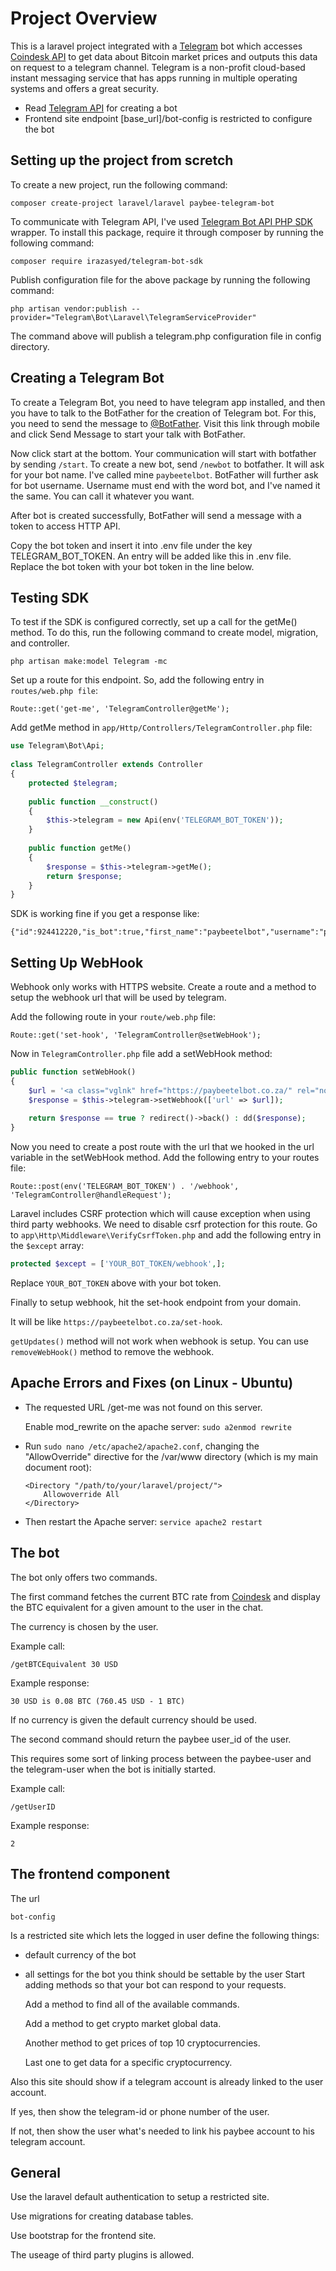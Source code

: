 # Project Overview

This is a laravel project integrated with a [Telegram](https://www.telegram.org/) bot which accesses [Coindesk API](http://www.coindesk.com/api/) to get data about Bitcoin market prices and outputs this data on request to a telegram channel. Telegram is a non-profit cloud-based instant messaging service that has apps running in multiple operating systems and offers a great security.

* Read [Telegram API](https://core.telegram.org/api) for creating a bot
* Frontend site endpoint [base_url]/bot-config is restricted to configure the bot

## Setting up the project from scretch

To create a new project, run the following command:

	composer create-project laravel/laravel paybee-telegram-bot

To communicate with Telegram API, I've used [Telegram Bot API PHP SDK](https://github.com/irazasyed/telegram-bot-sdk) wrapper.
To install this package, require it through composer by running the following command:

	composer require irazasyed/telegram-bot-sdk

Publish configuration file for the above package by running the following command:
	
	php artisan vendor:publish --provider="Telegram\Bot\Laravel\TelegramServiceProvider"

The command above will publish a telegram.php configuration file in config directory.

## Creating a Telegram Bot

To create a Telegram Bot, you need to have telegram app installed, and then you have to talk to the BotFather for the creation of Telegram bot. For this, you need to send the message to [@BotFather](https://telegram.me/botfather). Visit this link through mobile and click Send Message to start your talk with BotFather.

Now click start at the bottom. Your communication will start with botfather by sending `/start`. To create a new bot, send `/newbot` to botfather. It will ask for your bot name. I've called mine `paybeetelbot`. BotFather will further ask for bot username. Username must end with the word bot, and I've named it the same. You can call it whatever you want.

After bot is created successfully, BotFather will send a message with a token to access HTTP API.

Copy the bot token and insert it into .env file under the key TELEGRAM_BOT_TOKEN. An entry will be added like this in .env file. Replace the bot token with your bot token in the line below.

## Testing SDK

To test if the SDK is configured correctly, set up a call for the getMe() method. To do this, run the following command to create model, migration, and controller.

	php artisan make:model Telegram -mc

Set up a route for this endpoint. So, add the following entry in `routes/web.php file`:
	
	Route::get('get-me', 'TelegramController@getMe');

Add getMe method in `app/Http/Controllers/TelegramController.php` file:
```php
use Telegram\Bot\Api;
 
class TelegramController extends Controller
{
    protected $telegram;
 
    public function __construct()
    {
        $this->telegram = new Api(env('TELEGRAM_BOT_TOKEN'));
    }
 
    public function getMe()
    {
        $response = $this->telegram->getMe();
        return $response;
    }
}
```

SDK is working fine if you get a response like:

	{"id":924412220,"is_bot":true,"first_name":"paybeetelbot","username":"paybeetelbot"}

## Setting Up WebHook

Webhook only works with HTTPS website. 
Create a route and a method to setup the webhook url that will be used by telegram.

Add the following route in your `route/web.php` file:

	Route::get('set-hook', 'TelegramController@setWebHook');

Now in `TelegramController.php` file add a setWebHook method:

```php
public function setWebHook()
{
    $url = '<a class="vglnk" href="https://paybeetelbot.co.za/" rel="nofollow"><span>https</span><span>://</span><span>paybeetelbot</span><span>.</span><span>com</span><span>/</span></a>' . env('TELEGRAM_BOT_TOKEN') . '/webhook';
    $response = $this->telegram->setWebhook(['url' => $url]);
 
    return $response == true ? redirect()->back() : dd($response);
}
```

Now you need to create a post route with the url that we hooked in the url variable in the setWebHook method. Add the following entry to your routes file:

	Route::post(env('TELEGRAM_BOT_TOKEN') . '/webhook', 'TelegramController@handleRequest');

Laravel includes CSRF protection which will cause exception when using third party webhooks. We need to disable csrf protection for this route. Go to `app\Http\Middleware\VerifyCsrfToken.php` and add the following entry in the `$except` array:

```php
protected $except = ['YOUR_BOT_TOKEN/webhook',];
```
Replace `YOUR_BOT_TOKEN` above with your bot token.

Finally to setup webhook, hit the set-hook endpoint from your domain. 

It will be like `https://paybeetelbot.co.za/set-hook`.

`getUpdates()` method will not work when webhook is setup. You can use `removeWebHook()` method to remove the webhook.
	
## Apache Errors and Fixes (on Linux - Ubuntu)

* The requested URL /get-me was not found on this server.
	
	Enable mod_rewrite on the apache server: `sudo a2enmod rewrite`

* Run `sudo nano /etc/apache2/apache2.conf`, changing the "AllowOverride" directive for the /var/www directory (which is my main document root): 
	```
	<Directory "/path/to/your/laravel/project/">
		Allowoverride All
	</Directory>
	```

* Then restart the Apache server: `service apache2 restart`

## The bot

The bot only offers two commands.

The first command fetches the current BTC rate from [Coindesk](http://www.coindesk.com/api/) and display the BTC equivalent for a given amount to the user in the chat.

The currency is chosen by the user.

Example call:

    /getBTCEquivalent 30 USD

Example response:

    30 USD is 0.08 BTC (760.45 USD - 1 BTC)

If no currency is given the default currency should be used.

The second command should return the paybee user_id of the user.

This requires some sort of linking process between the paybee-user and the telegram-user when the bot is initially started.

Example call:

    /getUserID

Example response:

    2


## The frontend component

The url

    bot-config

Is a restricted site which lets the logged in user define the following things:

* default currency of the bot
* all settings for the bot you think should be settable by the user
	Start adding methods so that your bot can respond to your requests. 

	Add a method to find all of the available commands. 

	Add a method to get crypto market global data. 

	Another method to get prices of top 10 cryptocurrencies. 

	Last one to get data for a specific cryptocurrency.

Also this site should show if a telegram account is already linked to the user account.

If yes, then show the telegram-id or phone number of the user.

If not, then show the user what's  needed to link his paybee account to his telegram account.


## General
Use the laravel default authentication to setup a restricted site.

Use migrations for creating database tables.

Use bootstrap for the frontend site.

The useage of third party plugins is allowed.
